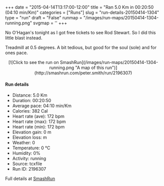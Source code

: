 +++
date = "2015-04-14T13:17:00-12:00"
title = "Ran 5.0 Km in 00:20:50 (04:10 min/Km)"
categories = ["Runs"]
slug = "run-details-20150414-1304"
type = "run"
draft = "False"
runmap = "/images/run-maps/20150414-1304-running.png"
svgmap = '<polyline points="">'
+++

No O'Hagan's tonight as I got free tickets to see Rod Stewart. So I did this little blast instead. 

Treadmill at 0.5 degrees. A bit tedious, but good for the soul (sole) and for ones pace. 





<!--more-->

<center>
[![Click to see the run on SmashRun](/images/run-maps/20150414-1304-running.png "A map of this run")](http://smashrun.com/peter.smith/run/2196307)
</center>

#### Run details

* Distance: 5.0 Km
* Duration: 00:20:50
* Average pace: 04:10 min/Km
* Calories: 382 Cal
* Heart rate (ave): 172 bpm
* Heart rate (max): 172 bpm
* Heart rate (min): 172 bpm
* Elevation gain: 0 m
* Elevation loss:  m
* Weather: 0
* Temperature: 0 &deg;C
* Humidity: 0%
* Activity: running
* Source: tcxfile
* Run ID: 2196307

Full details at [SmashRun](http://smashrun.com/peter.smith/run/2196307)